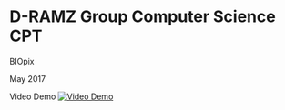 # D-RAMZ Group Computer Science CPT

BIOpix

May 2017

Video Demo
[![Video Demo](https://img.youtube.com/vi/st3eqaiWGrU/0.jpg)](https://www.youtube.com/watch?v=st3eqaiWGrU)
